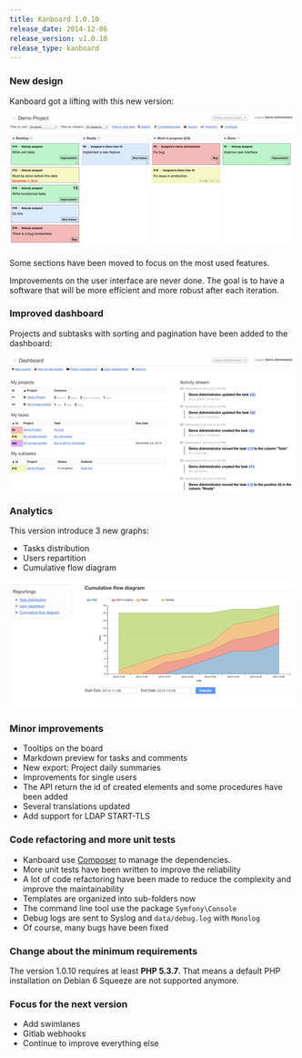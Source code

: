 ```yaml
---
title: Kanboard 1.0.10
release_date: 2014-12-06
release_version: v1.0.10
release_type: kanboard
---
```


### New design

Kanboard got a lifting with this new version:

![Board](/assets/img/releases/1.0.10/board.png)

Some sections have been moved to focus on the most used features.

Improvements on the user interface are never done.
The goal is to have a software that will be more efficient and more robust after each iteration.

### Improved dashboard

Projects and subtasks with sorting and pagination have been added to the dashboard:

![Dashboard](/assets/img/releases/1.0.10/dashboard.png)

### Analytics

This version introduce 3 new graphs:

- Tasks distribution
- Users repartition
- Cumulative flow diagram

![Analytics](/assets/img/releases/1.0.10/analytics.png)

### Minor improvements

- Tooltips on the board
- Markdown preview for tasks and comments
- New export: Project daily summaries
- Improvements for single users
- The API return the id of created elements and some procedures have been added
- Several translations updated
- Add support for LDAP START-TLS

### Code refactoring and more unit tests

- Kanboard use [Composer](https://getcomposer.org/) to manage the dependencies.
- More unit tests have been written to improve the reliability
- A lot of code refactoring have been made to reduce the complexity and improve the maintainability
- Templates are organized into sub-folders now
- The command line tool use the package `Symfony\Console`
- Debug logs are sent to Syslog and `data/debug.log` with `Monolog`
- Of course, many bugs have been fixed

### Change about the minimum requirements

The version 1.0.10 requires at least **PHP 5.3.7**.
That means a default PHP installation on Debian 6 Squeeze are not supported anymore.

### Focus for the next version

- Add swimlanes
- Gitlab webhooks
- Continue to improve everything else
